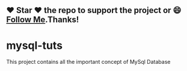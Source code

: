 ## :heart: Star :heart: the repo to support the project or :smile:[Follow Me](https://github.com/harsh6768).Thanks!

# mysql-tuts
This project contains all the important concept of MySql Database
